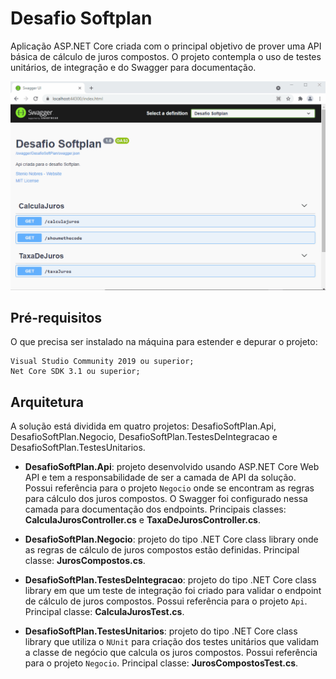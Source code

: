 # Desafio Softplan

Aplicação ASP.NET Core criada com o principal objetivo de prover uma API básica de cálculo de juros compostos. O projeto contempla o uso de testes unitários, de integração e do Swagger para documentação.

![](./resources/demonstracao.gif)

## Pré-requisitos

O que precisa ser instalado na máquina para estender e depurar o projeto:

    Visual Studio Community 2019 ou superior;
    Net Core SDK 3.1 ou superior;

## Arquitetura

A solução está dividida em quatro projetos: DesafioSoftPlan.Api, DesafioSoftPlan.Negocio, DesafioSoftPlan.TestesDeIntegracao e DesafioSoftPlan.TestesUnitarios.

* **DesafioSoftPlan.Api**: projeto desenvolvido usando ASP.NET Core Web API e tem a responsabilidade de ser a camada de API da solução. Possui referência para o projeto `Negocio` onde se encontram as regras para cálculo dos juros compostos. O Swagger foi configurado nessa camada para documentação dos endpoints. Principais classes: **CalculaJurosController.cs** e **TaxaDeJurosController.cs**.

* **DesafioSoftPlan.Negocio**: projeto do tipo .NET Core class library onde as regras de cálculo de juros compostos estão definidas. Principal classe: **JurosCompostos.cs**.

* **DesafioSoftPlan.TestesDeIntegracao**: projeto do tipo .NET Core class library em que um teste de integração foi criado para validar o endpoint de cálculo de juros compostos. Possui referência para o projeto `Api`. Principal classe: **CalculaJurosTest.cs**.

* **DesafioSoftPlan.TestesUnitarios**: projeto do tipo .NET Core class library que utiliza o `NUnit` para criação dos testes unitários que validam a classe de negócio que calcula os juros compostos. Possui referência para o projeto `Negocio`. Principal classe: **JurosCompostosTest.cs**.

